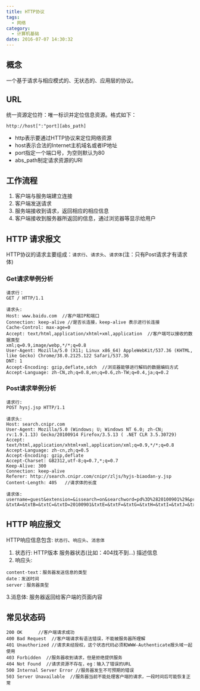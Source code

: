 ```yaml
---
title: HTTP协议
tags:
  - 网络
category:
  - 计算机基础
date: 2016-07-07 14:30:32
---
```



## 概念
一个基于请求与相应模式的、无状态的、应用层的协议。

## URL
统一资源定位符：唯一标识并定位信息资源。格式如下：
``` http
http://host[":"port][abs_path]
```
* http表示要通过HTTP协议来定位网络资源
* host表示合法的Internet主机域名或者IP地址
* port指定一个端口号，为空则默认为80
* abs_path制定请求资源的URI

## 工作流程
1. 客户端与服务端建立连接
2. 客户端发送请求
3. 服务端接收到请求，返回相应的相应信息
4. 客户端接收到服务器所返回的信息，通过浏览器等显示给用户

<!--more-->

## HTTP 请求报文
HTTP协议的请求主要组成：`请求行`、`请求头`、`请求体`(注：只有Post请求才有请求体)

### Get请求举例分析
``` HTTP
请求行：
GET / HTTP/1.1

请求头:
Host: www.baidu.com  //客户端IP和端口
Connection: keep-alive //是否长连接，keep-alive 表示进行长连接
Cache-Control: max-age=0
Accept: text/html,application/xhtml+xml,application  //客户端可以接收的数据类型
xml;q=0.9,image/webp,*/*;q=0.8
User-Agent: Mozilla/5.0 (X11; Linux x86_64) AppleWebKit/537.36 (KHTML, like Gecko) Chrome/38.0.2125.122 Safari/537.36
DNT: 1
Accept-Encoding: gzip,deflate,sdch  //浏览器能够进行解码的数据编码方式
Accept-Language: zh-CN,zh;q=0.8,en;q=0.6,zh-TW;q=0.4,ja;q=0.2
```

### Post请求举例分析
```
请求行:
POST hysj.jsp HTTP/1.1

请求头:
Host: search.cnipr.com
User-Agent: Mozilla/5.0 (Windows; U; Windows NT 6.0; zh-CN; rv:1.9.1.13) Gecko/20100914 Firefox/3.5.13 ( .NET CLR 3.5.30729)
Accept: text/html,application/xhtml+xml,application/xml;q=0.9,*/*;q=0.8
Accept-Language: zh-cn,zh;q=0.5
Accept-Encoding: gzip,deflate
Accept-Charset: GB2312,utf-8;q=0.7,*;q=0.7
Keep-Alive: 300
Connection: keep-alive
Referer: http://search.cnipr.com/cnipr/zljs/hyjs-biaodan-y.jsp
Content-Length: 405   //请求体的长度

请求体:
username=guest&extension=&issearch=on&searchword=pd%3D%2820100901%29&presearchword=&sortfield=RELEVANCE&sRecordNumber=&searchType=0&searchFrom=0&channelid=14%2C15%2C16&searchChannel=14%2C15%2C16&strdb=14&strdb=15&strdb=16&cizi=2&sortcolumn=RELEVANCE&R1=-&txtA=&txtB=&txtC=&txtD=20100901&txtE=&txtF=&txtG=&txtH=&txtI=&txtJ=&txtK=&txtL=&txtM=&txtN=&txtP=&txtQ=&txtR=&txtSearchWord=&Submit=%BC%EC%A1%A1%CB%F7
```
## HTTP 响应报文
HTTP响应信息包含: `状态行`、`响应头`、`消息体`
1. 状态行: HTTP版本 服务器状态(比如：404找不到...) 描述信息
2. 响应头:

```
content-text：服务器发送信息的类型
date：发送时间
server：服务器类型
```
3.消息体: 服务器返回给客户端的页面内容

## 常见状态码
```
200 OK      //客户端请求成功
400 Bad Request  //客户端请求有语法错误，不能被服务器所理解
401 Unauthorized //请求未经授权，这个状态代码必须和WWW-Authenticate报头域一起使用
403 Forbidden  //服务器收到请求，但是拒绝提供服务
404 Not Found  //请求资源不存在，eg：输入了错误的URL
500 Internal Server Error //服务器发生不可预期的错误
503 Server Unavailable  //服务器当前不能处理客户端的请求，一段时间后可能恢复正常
```


